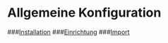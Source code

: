 # Allgemeine Konfiguration

###[Installation](bezeichnungen_&_ubersetzungen.md)
###[Einrichtung](zusatzliche_felder.md)
###[Import](import.md)